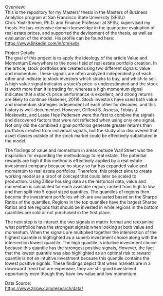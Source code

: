 Overview:<br>
This is the repository for my Masters' thesis in the Masters of Business Analytics program at San Francisco State University (SFSU) <br>
Chris Yost-Bremm, Ph.D. and Finance Professor at SFSU, supervised my thesis. He has extensive domain knoweldge in the quantative evaluation of real estate prices, and supported the devlopment of the thesis, as well as evaluation of the model. His profile can be found here: https://www.linkedin.com/in/chrisyb/

Project Details:<br>
The goal of this project is to apply the ideology of the article Value and Momentum Everywhere to the novel field of real estate portfolio creation. In the article, stock portfolios are created using two different signals: value and momentum. These signals are often analyzed independently of each other and indicate to stock investors which stocks to buy, and which to sell. A high value signal indicates a stock’s price is underestimated and the stock is worth more than it is trading for, whereas a high momentum signal indicates that a stock’s price performance is excellent, and strong returns are likely to continue (Rabener, 2019). Stock investors have used both value and momentum strategies independent of each other for decades, and this history is well-documented. However, Clifford S. Asness, Tobias J. Moskowitz, and Lasse Heje Pedersen were the first to combine the signals and discovered factors that were not reflected when using only one signal. Not only did the combined signal portfolios generate greater returns than portfolios created from individual signals, but the study also discovered that asset classes outside of the stock market could be effectively substituted in the model. 

The findings of value and momentum in areas outside Wall Street was the inspiration for expanding the methodology to real estate. The potential rewards are high if this method is effectively applied by a real estate investment company because no study so far has expanded value and momentum to real estate portfolios. Therefore, this project aims to create working model as a proof of concept that could later be scaled to production. Using Zillow housing data as the historical data, value and momentum is calculated for each available region, ranked from high to low, and then split into 5 equal sized quantiles. The quantiles of regions then become the investment portfolios which are evaluated based on the Sharpe Ratios of the quantiles. Regions in the top quantiles have the largest Sharpe Ratios and are regions that should be invested in while regions in the bottom quantiles are sold or not purchased in the first place. 

The next step is to interact the two signals in matrix format and reexamine what portfolios have the strongest signals when looking at both value and momentum. When the signals are multiplied together the intersection of the highest quantile is highlighted as a superb investment choice along with the intersection lowest quantile. The high quantile is intuitive investment choice because this quantile has the strongest positive signals, However,  the fact that the lowest quantile was also highlighted as an optimal risk to reward quantile is not an intuitive investment because this quantile contains the lowest positive signals. These findings depict that when markets are in a downward trend but are expensive, they are still good investment opportunity even though they have low value and low momentum.

Data Source:<br>
https://www.zillow.com/research/data/
